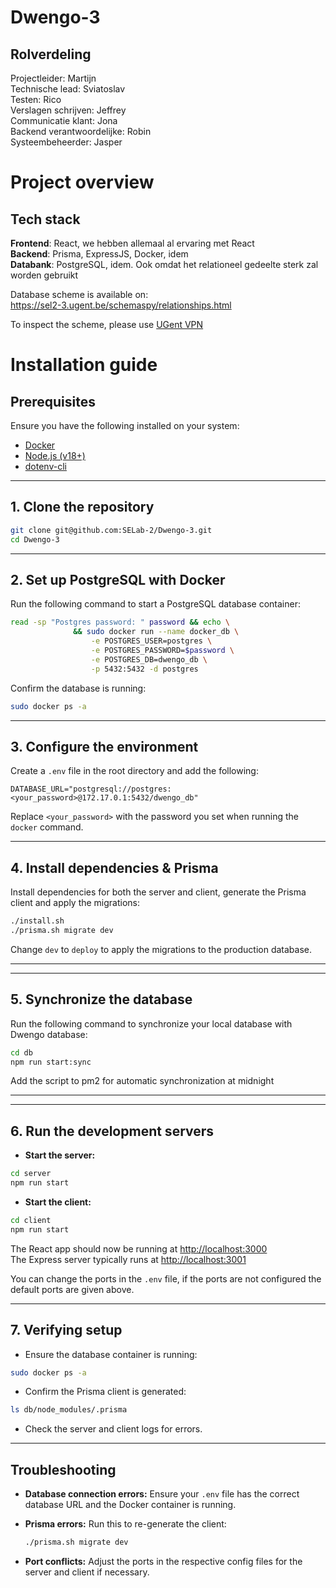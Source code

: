 # Dwengo-3

## Rolverdeling

Projectleider: Martijn </br>
Technische lead: Sviatoslav </br>
Testen: Rico </br>
Verslagen schrijven: Jeffrey </br>
Communicatie klant: Jona </br>
Backend verantwoordelijke: Robin </br>
Systeembeheerder: Jasper </br>

# Project overview

## Tech stack

**Frontend**: React, we hebben allemaal al ervaring met React </br>
**Backend**: Prisma, ExpressJS, Docker, idem</br>
**Databank**: PostgreSQL, idem. Ook omdat het relationeel gedeelte sterk zal worden gebruikt

Database scheme is available on: <br>
https://sel2-3.ugent.be/schemaspy/relationships.html

To inspect the scheme, please use [UGent VPN](vpn.ugent.be)

# Installation guide

## Prerequisites

Ensure you have the following installed on your system:

- [Docker](https://docs.docker.com/get-docker/)
- [Node.js (v18+)](https://nodejs.org/en/download)
- [dotenv-cli](https://www.npmjs.com/package/dotenv-cli)

---

## 1. Clone the repository

```bash
git clone git@github.com:SELab-2/Dwengo-3.git
cd Dwengo-3
```

---

## 2. Set up PostgreSQL with Docker

Run the following command to start a PostgreSQL database container:

```bash
read -sp "Postgres password: " password && echo \
              && sudo docker run --name docker_db \
                  -e POSTGRES_USER=postgres \
                  -e POSTGRES_PASSWORD=$password \
                  -e POSTGRES_DB=dwengo_db \
                  -p 5432:5432 -d postgres
```

Confirm the database is running:

```bash
sudo docker ps -a
```

---

## 3. Configure the environment

Create a `.env` file in the root directory and add the following:

```
DATABASE_URL="postgresql://postgres:<your_password>@172.17.0.1:5432/dwengo_db"
```

Replace `<your_password>` with the password you set when running the `docker` command.

---

## 4. Install dependencies & Prisma

Install dependencies for both the server and client, generate the Prisma client and apply the migrations:

```bash
./install.sh
./prisma.sh migrate dev
```

Change `dev` to `deploy` to apply the migrations to the production database.

---

---

## 5. Synchronize the database

Run the following command to synchronize your local database with Dwengo database:

```bash
cd db
npm run start:sync
```

Add the script to pm2 for automatic synchronization at midnight

---

---

## 6. Run the development servers

- **Start the server:**

```bash
cd server
npm run start
```

- **Start the client:**

```bash
cd client
npm run start
```

The React app should now be running at [http://localhost:3000](http://localhost:3000) <br>
The Express server typically runs at [http://localhost:3001](http://localhost:3001)

You can change the ports in the `.env` file, if the ports are not configured the default ports are given above.

---

## 7. Verifying setup

- Ensure the database container is running:

```bash
sudo docker ps -a
```

- Confirm the Prisma client is generated:

```bash
ls db/node_modules/.prisma
```

- Check the server and client logs for errors.

---

## Troubleshooting

- **Database connection errors:**
  Ensure your `.env` file has the correct database URL and the Docker container is running.

- **Prisma errors:**
  Run this to re-generate the client:

  ```bash
  ./prisma.sh migrate dev
  ```

- **Port conflicts:**
  Adjust the ports in the respective config files for the server and client if necessary.
